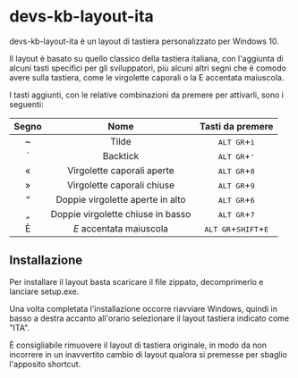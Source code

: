 # devs-kb-layout-ita

devs-kb-layout-ita è un layout di tastiera personalizzato per Windows 10.

Il layout è basato su quello classico della tastiera italiana, con l'aggiunta di alcuni tasti specifici per gli sviluppatori, più alcuni altri segni che è comodo avere sulla tastiera, come le virgolette caporali o la E accentata maiuscola.

I tasti aggiunti, con le relative combinazioni da premere per attivarli, sono i seguenti:

Segno | Nome | Tasti da premere
:---:| :---: | :---:
~ | Tilde | <kbd>ALT GR</kbd>+<kbd>ì</kbd>
\` | Backtick | <kbd>ALT GR</kbd>+<kbd>'</kbd>
« | Virgolette caporali aperte | <kbd>ALT GR</kbd>+<kbd>8</kbd>
» | Virgolette caporali chiuse | <kbd>ALT GR</kbd>+<kbd>9</kbd>
“ | Doppie virgolette aperte in alto | <kbd>ALT GR</kbd>+<kbd>6</kbd>
„ | Doppie virgolette chiuse in basso | <kbd>ALT GR</kbd>+<kbd>7</kbd>
È | _E_ accentata maiuscola | <kbd>ALT GR</kbd>+<kbd>SHIFT</kbd>+<kbd>E</kbd>

## Installazione

Per installare il layout basta scaricare il file zippato, decomprimerlo e lanciare setup.exe.

Una volta completata l'installazione occorre riavviare Windows, quindi in basso a destra accanto all'orario selezionare il layout tastiera indicato come "ITA".

È consigliabile rimuovere il layout di tastiera originale, in modo da non incorrere in un inavvertito cambio di layout qualora si premesse per sbaglio l'apposito shortcut.
